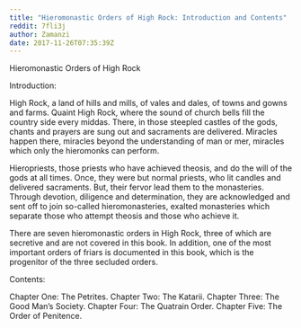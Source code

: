 ```yaml
---
title: "Hieromonastic Orders of High Rock: Introduction and Contents"
reddit: 7fli3j
author: Zamanzi
date: 2017-11-26T07:35:39Z
---
```


Hieromonastic Orders of High Rock

Introduction:

High Rock, a land of hills and mills, of vales and dales, of towns and gowns and farms. Quaint High Rock, where the sound of church bells fill the country side every middas. There, in those steepled castles of the gods, chants and prayers are sung out and sacraments are delivered. Miracles happen there, miracles beyond the understanding of man or mer, miracles which only the hieromonks can perform.

Hieropriests, those priests who have achieved theosis, and do the will of the gods at all times. Once, they were but normal priests, who lit candles and delivered sacraments. But, their fervor lead them to the monasteries. Through devotion, diligence and determination, they are acknowledged and sent off to join so-called hieromonasteries, exalted monasteries which separate those who attempt theosis and those who achieve it.

There are seven hieromonastic orders in High Rock, three of which are secretive and are not covered in this book. In addition, one of the most important orders of friars is documented in this book, which is the progenitor of the three secluded orders.

Contents:

Chapter One: The Petrites.
Chapter Two: The Katarii.
Chapter Three: The Good Man’s Society.
Chapter Four: The Quatrain Order.
Chapter Five: The Order of Penitence.
